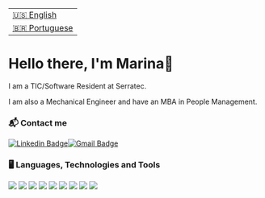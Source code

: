 <table>
  <tr>
    <td>
      <a href="README.md" disabled>🇺🇸 English</a>
    </td>
  </tr>
  <tr>
    <td>
      <a href="readme_pt-br.md">🇧🇷 Portuguese</a>
    </td>
   </tr>
</table>


# Hello there, I'm Marina👋

I am a TIC/Software Resident at Serratec.

I am also a Mechanical Engineer and have an MBA in People Management.

### 📬 Contact me

[![Linkedin Badge](https://img.shields.io/badge/-LinkedIn-blue?style=for-the-badge&logo=Linkedin&logoColor=white&link=https://https://www.linkedin.com/in/marina-pereira-cardozo/)](https://www.linkedin.com/in/marina-pereira-cardozo/)[![Gmail Badge](https://img.shields.io/badge/-Gmail-c14438?style=for-the-badge&logo=Gmail&logoColor=white&link=mailto:cardozo.marina.p@gmail.com)](mailto:cardozo.marina.p@gmail.com)

### 🖥 Languages, Technologies and Tools

![](https://img.shields.io/badge/Visual_Studio_Code-0078D4?style=for-the-badge&logo=visual%20studio%20code&logoColor=white)
![](https://img.shields.io/badge/Spring-6DB33F?style=for-the-badge&logo=spring&logoColor=white)
![](https://img.shields.io/badge/Spring_Boot-F2F4F9?style=for-the-badge&logo=spring-boot)
![](https://img.shields.io/badge/Java-ED8B00?style=for-the-badge&logo=java&logoColor=white)
![](https://img.shields.io/badge/PostgreSQL-316192?style=for-the-badge&logo=postgresql&logoColor=white)
![](https://img.shields.io/badge/HTML5-E34F26?style=for-the-badge&logo=html5&logoColor=white)
![](https://img.shields.io/badge/JavaScript-323330?style=for-the-badge&logo=javascript&logoColor=F7DF1E)
![](https://img.shields.io/badge/CSS3-1572B6?style=for-the-badge&logo=css3&logoColor=white)
![](https://img.shields.io/badge/Eclipse-2C2255?style=for-the-badge&logo=eclipse&logoColor=white)
